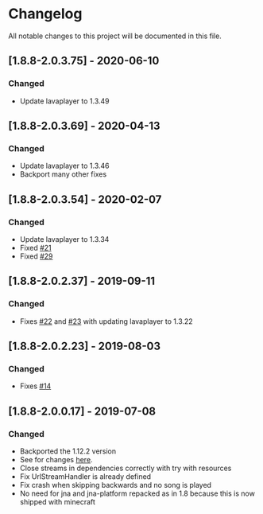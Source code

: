 # Changelog
All notable changes to this project will be documented in this file.

## [1.8.8-2.0.3.75] - 2020-06-10
### Changed
 - Update lavaplayer to 1.3.49

## [1.8.8-2.0.3.69] - 2020-04-13
### Changed
 - Update lavaplayer to 1.3.46
 - Backport many other fixes

## [1.8.8-2.0.3.54] - 2020-02-07
### Changed
 - Update lavaplayer to 1.3.34
 - Fixed [#21](https://github.com/MC-U-Team/Music-Player/issues/21)
 - Fixed [#29](https://github.com/MC-U-Team/Music-Player/issues/29)

## [1.8.8-2.0.2.37] - 2019-09-11
### Changed
 - Fixes [#22](https://github.com/MC-U-Team/Music-Player/issues/22) and [#23](https://github.com/MC-U-Team/Music-Player/issues/23) with updating lavaplayer to 1.3.22

## [1.8.8-2.0.2.23] - 2019-08-03
### Changed
 - Fixes [#14](https://github.com/MC-U-Team/Music-Player/issues/14)

## [1.8.8-2.0.0.17] - 2019-07-08
### Changed
 - Backported the 1.12.2 version
 - See for changes [here](https://github.com/MC-U-Team/Music-Player/blob/1.12.2/CHANGELOG.md).
 - Close streams in dependencies correctly with try with resources
 - Fix UrlStreamHandler is already defined
 - Fix crash when skipping backwards and no song is played
 - No need for jna and jna-platform repacked as in 1.8 because this is now shipped with minecraft
